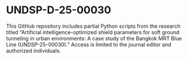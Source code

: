 # UNDSP-D-25-00030
This GitHub repository includes partial Python scripts from the research titled “Artificial intelligence-optimized shield parameters for soft ground tunneling in urban environments: A case study of the Bangkok MRT Blue Line (UNDSP-25-00030).” Access is limited to the journal editor and authorized individuals.
